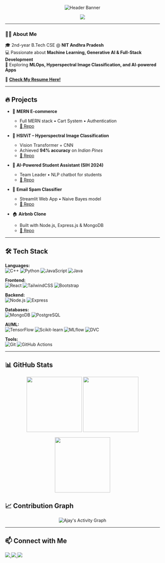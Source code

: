 <!-- Profile Header -->
<p align="center">
  <img src="https://media.licdn.com/dms/image/v2/D5616AQHf7nJJSyUTaA/profile-displaybackgroundimage-shrink_350_1400/profile-displaybackgroundimage-shrink_350_1400/0/1735800928524?e=1761177600&v=beta&t=S7m_B2i-hDAFWkI7gO7Ii2CFbz57fOOoymRGvojvhfc" alt="Header Banner"/>
</p>

<p align="center">
  <a href="https://git.io/typing-svg">
    <img src="https://readme-typing-svg.herokuapp.com?font=Fira+Code&size=22&pause=1000&color=F70000&center=true&vCenter=true&width=500&lines=Hi+I'm+Ajay+👋;Full+Stack+%7C+ML+%7C+Generative+AI+Enthusiast;Always+Learning+New+Tech!"/>
  </a>
</p>

---

### 👨‍💻 About Me
🎓 2nd-year B.Tech CSE @ **NIT Andhra Pradesh**  
💻 Passionate about **Machine Learning, Generative AI & Full-Stack Development**  
🚀 Exploring **MLOps, Hyperspectral Image Classification, and AI-powered Apps**  

📄 [**Check My Resume Here!**](https://drive.google.com/file/d/1o1mWk8AtQ0Duc9UNoSVsh0Odv2F_UdOE/view?usp=sharing)

---

## 🔥 Projects
- 🛒 **MERN E-commerce**
  - Full MERN stack • Cart System • Authentication  
  - [🔗 Repo](https://github.com/Ajay-Kumar-Prasad/ECOMMERCE-WEBSITE)

- 🌈 **HSIViT – Hyperspectral Image Classification**
  - Vision Transformer + CNN  
  - Achieved **94% accuracy** on *Indian Pines*  
  - [🔗 Repo]()

- 🤖 **AI-Powered Student Assistant (SIH 2024)**
  - Team Leader • NLP chatbot for students  
  - [🔗 Repo]()

- 📧 **Email Spam Classifier**
  - Streamlit Web App • Naive Bayes model  
  - [🔗 Repo](https://github.com/Ajay-Kumar-Prasad/Email_Spam_Classifier_using_Naive_Bayes)

- 🏠 **Airbnb Clone**
  - Built with Node.js, Express.js & MongoDB  
  - [🔗 Repo](https://github.com/Ajay-Kumar-Prasad/MyMegaProject)

---

## 🛠️ Tech Stack
**Languages:**  
![C++](https://img.shields.io/badge/C++-00599C?style=for-the-badge&logo=cplusplus&logoColor=white) 
![Python](https://img.shields.io/badge/Python-3776AB?style=for-the-badge&logo=python&logoColor=white) 
![JavaScript](https://img.shields.io/badge/JavaScript-F7DF1E?style=for-the-badge&logo=javascript&logoColor=black) 
![Java](https://img.shields.io/badge/Java-ED8B00?style=for-the-badge&logo=openjdk&logoColor=white)

**Frontend:**  
![React](https://img.shields.io/badge/React-20232A?style=for-the-badge&logo=react&logoColor=61DAFB) 
![TailwindCSS](https://img.shields.io/badge/Tailwind_CSS-38B2AC?style=for-the-badge&logo=tailwind-css&logoColor=white) 
![Bootstrap](https://img.shields.io/badge/Bootstrap-7952B3?style=for-the-badge&logo=bootstrap&logoColor=white) 

**Backend:**  
![Node.js](https://img.shields.io/badge/Node.js-339933?style=for-the-badge&logo=nodedotjs&logoColor=white) 
![Express](https://img.shields.io/badge/Express-000000?style=for-the-badge&logo=express&logoColor=white)

**Databases:**  
![MongoDB](https://img.shields.io/badge/MongoDB-47A248?style=for-the-badge&logo=mongodb&logoColor=white) 
![PostgreSQL](https://img.shields.io/badge/PostgreSQL-316192?style=for-the-badge&logo=postgresql&logoColor=white)

**AI/ML:**  
![TensorFlow](https://img.shields.io/badge/TensorFlow-FF6F00?style=for-the-badge&logo=tensorflow&logoColor=white) 
![Scikit-learn](https://img.shields.io/badge/scikit--learn-F7931E?style=for-the-badge&logo=scikit-learn&logoColor=white) 
![MLflow](https://img.shields.io/badge/MLflow-0194E2?style=for-the-badge&logo=mlflow&logoColor=white) 
![DVC](https://img.shields.io/badge/DVC-945DD6?style=for-the-badge&logo=dataversioncontrol&logoColor=white)

**Tools:**  
![Git](https://img.shields.io/badge/Git-F05032?style=for-the-badge&logo=git&logoColor=white) 
![GitHub Actions](https://img.shields.io/badge/GitHub_Actions-2088FF?style=for-the-badge&logo=github-actions&logoColor=white)

---

## 📊 GitHub Stats
<p align="center">
  <img src="https://github-readme-stats.vercel.app/api?username=Ajay-Kumar-Prasad&show_icons=true&theme=radical" height="180"/>
  <img src="https://github-readme-stats.vercel.app/api/top-langs/?username=Ajay-Kumar-Prasad&layout=compact&theme=radical" height="180"/>
</p>

<p align="center">
  <img src="https://github-readme-streak-stats.herokuapp.com/?user=Ajay-Kumar-Prasad&theme=radical" height="180"/>
</p>

## 📈 Contribution Graph
<p align="center">
  <img src="https://github-readme-activity-graph.vercel.app/graph?username=Ajay-Kumar-Prasad&theme=tokyo-night&hide_border=true&area=true" alt="Ajay's Activity Graph"/>
</p>


---

## 📫 Connect with Me
<p align="left">
  <a href="https://www.linkedin.com/in/Ajay-kumar-prasad-744b54287/" target="_blank">
    <img src="https://img.shields.io/badge/LinkedIn-0A66C2?style=for-the-badge&logo=linkedin&logoColor=white"/>
  </a>
  <a href="mailto:ajaykumar250604@gmail.com">
    <img src="https://img.shields.io/badge/Email-D14836?style=for-the-badge&logo=gmail&logoColor=white"/>
  </a>
  <a href="https://Ajay-Kumar-Prasad.github.io" target="_blank">
    <img src="https://img.shields.io/badge/Portfolio-000000?style=for-the-badge&logo=vercel&logoColor=white"/>
  </a>
</p>
